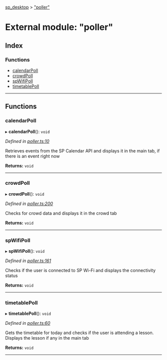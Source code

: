 [sp_desktop](../README.md) > ["poller"](../modules/_poller_.md)

# External module: "poller"

## Index

### Functions

* [calendarPoll](_poller_.md#calendarpoll)
* [crowdPoll](_poller_.md#crowdpoll)
* [spWifiPoll](_poller_.md#spwifipoll)
* [timetablePoll](_poller_.md#timetablepoll)

---

## Functions

<a id="calendarpoll"></a>

###  calendarPoll

▸ **calendarPoll**(): `void`

*Defined in [poller.ts:10](https://github.com/d3lta-v/SP_Desktop/blob/a479f72/src/poller.ts#L10)*

Retrieves events from the SP Calendar API and displays it in the main tab, if there is an event right now

**Returns:** `void`

___
<a id="crowdpoll"></a>

###  crowdPoll

▸ **crowdPoll**(): `void`

*Defined in [poller.ts:200](https://github.com/d3lta-v/SP_Desktop/blob/a479f72/src/poller.ts#L200)*

Checks for crowd data and displays it in the crowd tab

**Returns:** `void`

___
<a id="spwifipoll"></a>

###  spWifiPoll

▸ **spWifiPoll**(): `void`

*Defined in [poller.ts:161](https://github.com/d3lta-v/SP_Desktop/blob/a479f72/src/poller.ts#L161)*

Checks if the user is connected to SP Wi-Fi and displays the connectivity status

**Returns:** `void`

___
<a id="timetablepoll"></a>

###  timetablePoll

▸ **timetablePoll**(): `void`

*Defined in [poller.ts:60](https://github.com/d3lta-v/SP_Desktop/blob/a479f72/src/poller.ts#L60)*

Gets the timetable for today and checks if the user is attending a lesson. Displays the lesson if any in the main tab

**Returns:** `void`

___

